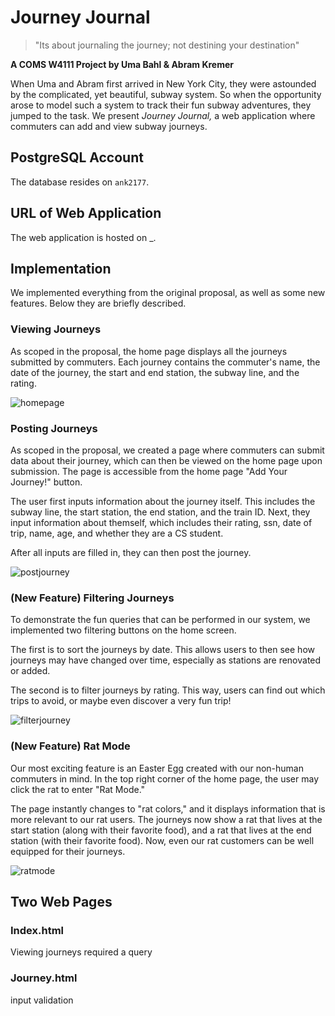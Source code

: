 # Journey Journal
> "Its about journaling the journey; not destining your destination"

**A COMS W4111 Project by Uma Bahl & Abram Kremer**

When Uma and Abram first arrived in New York City, they were astounded by the complicated, yet beautiful, subway system. So when the opportunity arose to model such a system to track their fun subway adventures, they jumped to the task. We present *Journey Journal,* a web application where commuters can add and view subway journeys.

## PostgreSQL Account
The database resides on `ank2177`.

## URL of Web Application
The web application is hosted on _.

## Implementation
We implemented everything from the original proposal, as well as some new features. Below they are briefly described.

### Viewing Journeys
As scoped in the proposal, the home page displays all the journeys submitted by commuters. Each journey contains the commuter's name, the date of the journey, the start and end station, the subway line, and the rating.

![homepage](../static/home_page.png)

### Posting Journeys
As scoped in the proposal, we created a page where commuters can submit data about their journey, which can then be viewed on the home page upon submission. The page is accessible from the home page "Add Your Journey!" button.

The user first inputs information about the journey itself. This includes the subway line, the start station, the end station, and the train ID. Next, they input information about themself, which includes their rating, ssn, date of trip, name, age, and whether they are a CS student.

After all inputs are filled in, they can then post the journey.

![postjourney](../static/post_journey.png)

### (New Feature) Filtering Journeys
To demonstrate the fun queries that can be performed in our system, we implemented two filtering buttons on the home screen.

The first is to sort the journeys by date. This allows users to then see how journeys may have changed over time, especially as stations are renovated or added.

The second is to filter journeys by rating. This way, users can find out which trips to avoid, or maybe even discover a very fun trip!

![filterjourney](../static/filter_journey.png)

### (New Feature) Rat Mode
Our most exciting feature is an Easter Egg created with our non-human commuters in mind. In the top right corner of the home page, the user may click the rat to enter "Rat Mode."

The page instantly changes to "rat colors," and it displays information that is more relevant to our rat users. The journeys now show a rat that lives at the start station (along with their favorite food), and a rat that lives at the end station (with their favorite food). Now, even our rat customers can be well equipped for their journeys. 

![ratmode](../static/rat_mode.png)

## Two Web Pages
### Index.html
Viewing journeys required a query

### Journey.html

input validation
